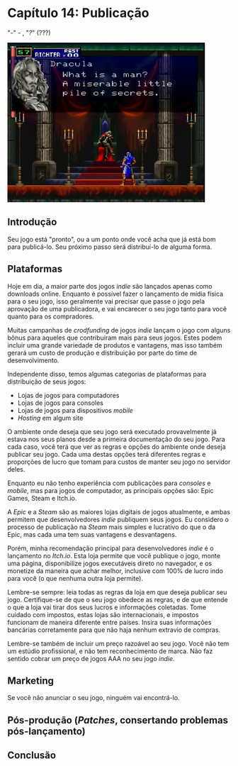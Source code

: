 # Capítulo 14: Publicação

"-" - , "_?_" (???)

![Capítulo 14 capa](../Arquivos/Imagens/capa_14.jpg '.')

## Introdução
Seu jogo está "pronto", ou a um ponto onde você acha que já está bom para publicá-lo. Seu próximo passo será distribuí-lo de alguma forma.

## Plataformas
Hoje em dia, a maior parte dos jogos _indie_ são lançados apenas como downloads online. Enquanto é possível fazer o lançamento de mídia física para o seu jogo, isso geralmente vai precisar que passe o jogo pela aprovação de uma publicadora, e vai encarecer o seu jogo tanto para você quanto para os compradores.

Muitas campanhas de _crodfunding_ de jogos _indie_ lançam o jogo com alguns bônus para aqueles que contribuiram mais para seus jogos. Estes podem incluir uma grande variedade de produtos e vantagens, mas isso também gerará um custo de produção e distribuição por parte do time de desenvolvimento.

Independente disso, temos algumas categorias de plataformas para distribuição de seus jogos: 
- Lojas de jogos para computadores 
- Lojas de jogos para consoles
- Lojas de jogos para dispositivos _mobile_
- _Hosting_ em algum site

O ambiente onde deseja que seu jogo será executado provavelmente já estava nos seus planos desde a primeira documentação do seu jogo. Para cada caso, você terá que ver as regras e opções do ambiente onde deseja publicar seu jogo. Cada uma destas opções terá diferentes regras e proporções de lucro que tomam para custos de manter seu jogo no servidor deles.

Enquanto eu não tenho experiência com publicações para _consoles_ e _mobile_, mas para jogos de computador, as principais opções são: Epic Games, Steam e Itch.io.

A _Epic_ e a _Steam_ são as maiores lojas digitais de jogos atualmente, e ambas permitem que desenvolvedores _indie_ publiquem seus jogos. Eu considero o processo de publicação na _Steam_ mais simples e lucrativo do que o da Epic, mas cada uma tem suas vantagens e desvantagens.

Porém, minha recomendação principal para desenvolvedores _indie_ é o lançamento no _Itch.io_. Esta loja permite que você publique o jogo, monte uma página, disponibilize jogos executáveis direto no navegador, e os monetize da maneira que achar melhor, inclusive com 100% de lucro indo para você (o que nenhuma outra loja permite). 

Lembre-se sempre: leia todas as regras da loja em que deseja publicar seu jogo. Certifique-se de que o seu jogo obedece as regras, e de que entende o que a loja vai tirar dos seus lucros e informações coletadas. Tome cuidado com impostos, estas lojas são internacionais, e impostos funcionam de maneira diferente entre países. Insira suas informações bancárias corretamente para que não haja nenhum extravio de compras.

Lembre-se também de incluir um preço razoável ao seu jogo. Você não tem um estúdio profissional, e não tem reconhecimento de marca. Não faz sentido cobrar um preço de jogos AAA no seu jogo _indie_.

## Marketing
Se você não anunciar o seu jogo, ninguém vai encontrá-lo.

## Pós-produção (_Patches_, consertando problemas pós-lançamento)

## Conclusão
